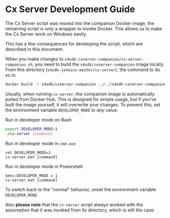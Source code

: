 # Cx Server Development Guide

The Cx Server script was moved into the companion Docker image, the remaining script is only a wrapper to invoke Docker.
This allows us to make the Cx Server work on Windows easily.

This has a few consequences for developing the script, which are described in this document.

When you make changes to `s4sdk-cxserver-companion/cx-server-companion.sh`, you need to build the `s4sdk/cxserver-companion` image locally.
From this directory (`s4sdk-jenkins-master/cx-server`), the command to do so is:

```bash
docker build -t s4sdk/cxserver-companion ../../s4sdk-cxserver-companion
```

Usually, when running `cx-server`, the companion image is automatically pulled from Docker Hub.
This is designed for simple usage, but if you've built the image yourself, it will overwrite your changes.
To prevent this, set the environment variable `DEVELOPER_MODE` to _any_ value.

Run in developer mode on Bash
```bash
export DEVELOPER_MODE=1
./cx-server [command]
```

Run in developer mode in `cmd.exe`
```
set DEVELOPER_MODE=1
cx-server.bat [command]
```

Run in developer mode in Powershell
```
$env:DEVELOPER_MODE = 1
cx-server.bat [command]
```

To switch back to the "normal" behavior, unset the environment variable `DEVELOPER_MODE`.

Also __please note__ that the `cx-server` script always worked with the assumption that it was invoked from its directory, which is still the case.
